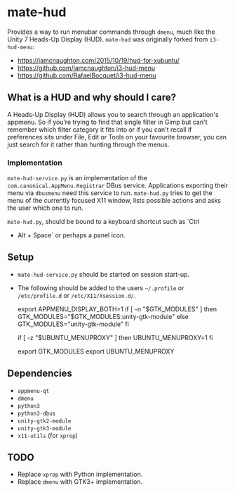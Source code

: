 # mate-hud

Provides a way to run menubar commands through `dmenu`, much like the
Unity 7 Heads-Up Display (HUD). `mate-hud` was originally forked from
`i3-hud-menu`:

  * https://jamcnaughton.com/2015/10/19/hud-for-xubuntu/
  * https://github.com/jamcnaughton/i3-hud-menu
  * https://github.com/RafaelBocquet/i3-hud-menu

## What is a HUD and why should I care?

A Heads-Up Display (HUD) allows you to search through an application's
appmenu. So if you’re trying to find that single filter in Gimp but
can't remember which filter category it fits into or if you can't
recall if preferences sits under File, Edit or Tools on your favourite
browser, you can just search for it rather than hunting through the
menus.

### Implementation

`mate-hud-service.py` is an implementation of the
`com.canonical.AppMenu.Registrar` DBus service. Applications exporting
their menu via `dbusmenu` need this service to run. `mate-hud.py`
tries to get the menu of the currently focused X11 window, lists
possible actions and asks the user which one to run.

`mate-hud.py`, should be bound to a keyboard shortcut such as `Ctrl
+ Alt + Space` or perhaps a panel icon.

## Setup

  * `mate-hud-service.py` should be started on session start-up.
  * The following should be added to the users `~/.profile` or `/etc/profile.d` or `/etc/X11/Xsession.d/`.

    export APPMENU_DISPLAY_BOTH=1
    if [ -n "$GTK_MODULES" ]
    then
      GTK_MODULES="$GTK_MODULES:unity-gtk-module"
    else
      GTK_MODULES="unity-gtk-module"
    fi
    
    if [ -z "$UBUNTU_MENUPROXY" ]
    then
      UBUNTU_MENUPROXY=1
    fi 

    export GTK_MODULES
    export UBUNTU_MENUPROXY

## Dependencies

  * `appmenu-qt`
  * `dmenu`
  * `python3`
  * `python3-dbus`
  * `unity-gtk2-module`
  * `unity-gtk3-module`
  * `x11-utils` (for `xprop`)

## TODO

  * Replace `xprop` with Python implementation.
  * Replace `dmenu` with GTK3+ implementation.